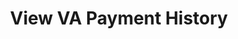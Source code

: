 ---
href: /view-va-payment-history/
title: View VA Payment History
display_title: View VA Payment History
order: 7
spoke: Get Records
---